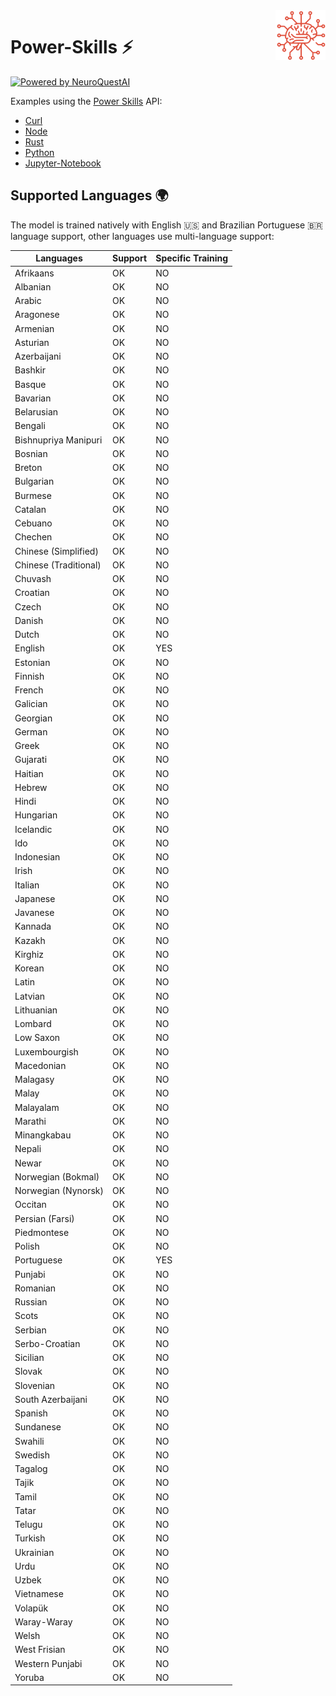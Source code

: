 <img src="https://raw.githubusercontent.com/NeuroQuestAi/neuroquestai.github.io/main/brand/products/power-skills/power-skills-128.png" align="right" width="80" height="80"/>

# Power-Skills ⚡️

[![Powered by NeuroQuestAI](https://img.shields.io/badge/powered%20by-NeuroQuestAI-orange.svg?style=flat&colorA=E1523D&colorB=007D8A)](
https://neuroquest.ai)

Examples using the [Power Skills](https://docs.neuroquest.ai/power-skills/) API:

  - [Curl](curl)
  - [Node](node)
  - [Rust](rust)
  - [Python](python)
  - [Jupyter-Notebook](notebooks)

## Supported Languages 🌍

The model is trained natively with English 🇺🇸 and Brazilian Portuguese 🇧🇷 language support, other languages use multi-language support:

| Languages        | Support | Specific Training |
|------------------|---------| ------------------|
| Afrikaans        | OK      | NO                |
| Albanian         | OK      | NO                |
| Arabic           | OK      | NO                |
| Aragonese        | OK      | NO                |
| Armenian         | OK      | NO                |
| Asturian         | OK      | NO                |
| Azerbaijani      | OK      | NO                |
| Bashkir          | OK      | NO                |
| Basque           | OK      | NO                |
| Bavarian         | OK      | NO                |
| Belarusian       | OK      | NO                |
| Bengali          | OK      | NO                |
| Bishnupriya Manipuri | OK  | NO                |
| Bosnian          | OK      | NO                |
| Breton           | OK      | NO                |
| Bulgarian        | OK      | NO                |
| Burmese          | OK      | NO                |
| Catalan          | OK      | NO                |
| Cebuano          | OK      | NO                |
| Chechen          | OK      | NO                |
| Chinese (Simplified)  | OK | NO                |
| Chinese (Traditional) | OK | NO                |
| Chuvash          | OK      | NO                |
| Croatian         | OK      | NO                |
| Czech            | OK      | NO                |
| Danish           | OK      | NO                |
| Dutch            | OK      | NO                |
| English          | OK      | YES               |
| Estonian         | OK      | NO                |
| Finnish          | OK      | NO                |
| French           | OK      | NO                |
| Galician         | OK      | NO                |
| Georgian         | OK      | NO                |
| German           | OK      | NO                |
| Greek            | OK      | NO                |
| Gujarati         | OK      | NO                |
| Haitian          | OK      | NO                |
| Hebrew           | OK      | NO                |
| Hindi            | OK      | NO                |
| Hungarian        | OK      | NO                |
| Icelandic        | OK      | NO                |
| Ido              | OK      | NO                |
| Indonesian       | OK      | NO                |
| Irish            | OK      | NO                |
| Italian          | OK      | NO                |
| Japanese         | OK      | NO                |
| Javanese         | OK      | NO                |
| Kannada          | OK      | NO                |
| Kazakh           | OK      | NO                |
| Kirghiz          | OK      | NO                |
| Korean           | OK      | NO                |
| Latin            | OK      | NO                |
| Latvian          | OK      | NO                |
| Lithuanian       | OK      | NO                |
| Lombard          | OK      | NO                |
| Low Saxon        | OK      | NO                |
| Luxembourgish    | OK      | NO                |
| Macedonian       | OK      | NO                |
| Malagasy         | OK      | NO                |
| Malay            | OK      | NO                |
| Malayalam        | OK      | NO                |
| Marathi          | OK      | NO                |
| Minangkabau      | OK      | NO                |
| Nepali           | OK      | NO                |
| Newar            | OK      | NO                |
| Norwegian (Bokmal)  | OK   | NO                |
| Norwegian (Nynorsk) | OK   | NO                |
| Occitan          | OK      | NO                |
| Persian (Farsi)  | OK      | NO                |
| Piedmontese      | OK      | NO                |
| Polish           | OK      | NO                |
| Portuguese       | OK      | YES               |
| Punjabi          | OK      | NO                |
| Romanian         | OK      | NO                |
| Russian          | OK      | NO                |
| Scots            | OK      | NO                |
| Serbian          | OK      | NO                |
| Serbo-Croatian   | OK      | NO                |
| Sicilian         | OK      | NO                |
| Slovak           | OK      | NO                |
| Slovenian        | OK      | NO                |
| South Azerbaijani | OK     | NO                |
| Spanish          | OK      | NO                |
| Sundanese        | OK      | NO                |
| Swahili          | OK      | NO                |
| Swedish          | OK      | NO                |
| Tagalog          | OK      | NO                |
| Tajik            | OK      | NO                |
| Tamil            | OK      | NO                |
| Tatar            | OK      | NO                |
| Telugu           | OK      | NO                |
| Turkish          | OK      | NO                |
| Ukrainian        | OK      | NO                |
| Urdu             | OK      | NO                |
| Uzbek            | OK      | NO                |
| Vietnamese       | OK      | NO                |
| Volapük          | OK      | NO                |
| Waray-Waray      | OK      | NO                |
| Welsh            | OK      | NO                |
| West Frisian     | OK      | NO                |
| Western Punjabi  | OK      | NO                |
| Yoruba           | OK      | NO                |
